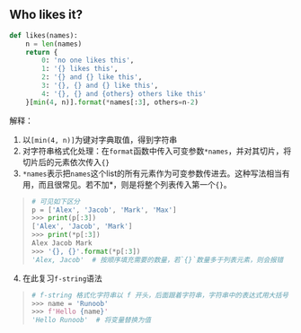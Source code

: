 
## Who likes it?

```python
def likes(names):
    n = len(names)
    return {
        0: 'no one likes this',
        1: '{} likes this', 
        2: '{} and {} like this', 
        3: '{}, {} and {} like this', 
        4: '{}, {} and {others} others like this'
    }[min(4, n)].format(*names[:3], others=n-2)
```
解释：
1. 以`[min(4, n)]`为键对字典取值，得到字符串
2. 对字符串格式化处理：在`format`函数中传入可变参数`*names`，并对其切片，将切片后的元素依次传入`{}`
3. `*names`表示把`names`这个list的所有元素作为可变参数传进去。这种写法相当有用，而且很常见。若不加*，则是将整个列表传入第一个`{}`。
> ```python
> # 可见如下区分
> p = ['Alex', 'Jacob', 'Mark', 'Max']
> >>> print(p[:3])
> ['Alex', 'Jacob', 'Mark']
> >>> print(*p[:3])
> Alex Jacob Mark
> >>> '{}, {}'.format(*p[:3])
> 'Alex, Jacob'  # 按顺序填充需要的数量，若`{}`数量多于列表元素，则会报错
> ```
4. 在此复习`f-string`语法
> ```python
> # f-string 格式化字符串以 f 开头，后面跟着字符串，字符串中的表达式用大括号 {} 包起来，它会将变量或表达式计算后的值替换进去
> >>> name = 'Runoob'
> >>> f'Hello {name}'
> 'Hello Runoob'  # 将变量替换为值
> ```

